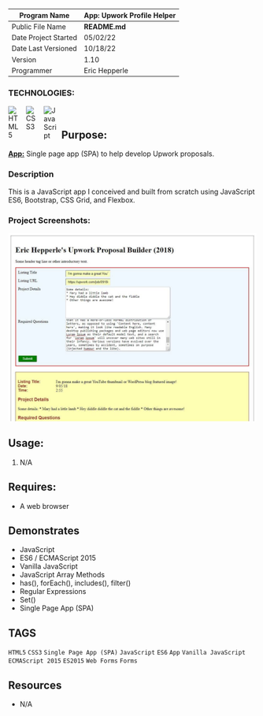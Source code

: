 | Program Name         | **App: Upwork Profile Helper** |
| -------------------- | ------------------------------ |
| Public File Name     | **README.md**                  |
| Date Project Started | 05/02/22                       |
| Date Last Versioned  | 10/18/22                       |
| Version              | 1.10                           |
| Programmer           | Eric Hepperle                  |

### TECHNOLOGIES:

<img align="left" alt="HTML5" title="HTML5" width="26px" src="https://cdn.jsdelivr.net/gh/devicons/devicon/icons/html5/html5-original.svg" style="padding-right:10px;" />
<img align="left" alt="CSS3" title="CSS3" width="26px" src="https://cdn.jsdelivr.net/gh/devicons/devicon/icons/css3/css3-original.svg" style="padding-right:10px;" />
<img align="left" alt="JavaScript" title="JavaScript" width="26px" src="https://cdn.jsdelivr.net/gh/devicons/devicon/icons/javascript/javascript-original.svg" style="padding-right:10px;" />


<br>

## Purpose:

**<u>App:</u>** Single page app (SPA) to help develop Upwork proposals.


### Description

This is a JavaScript app I conceived and built from scratch using JavaScript ES6, Bootstrap, CSS Grid, and Flexbox.
  
### Project Screenshots:

![Screenshot of Upwork Proposal Helper single page app (SPA) in action (2018)](img/screenshot1.jpg)

## Usage:

1. N/A
   
## Requires:
* A web browser

## Demonstrates
* JavaScript
* ES6 / ECMAScript 2015
* Vanilla JavaScript
* JavaScript Array Methods
* has(), forEach(), includes(), filter()
* Regular Expressions
* Set()
* Single Page App (SPA)

## TAGS
`HTML5` `CSS3` `Single Page App (SPA)` `JavaScript` `ES6` `App` `Vanilla JavaScript` `ECMAScript 2015` `ES2015` `Web Forms` `Forms`

## Resources
- N/A
